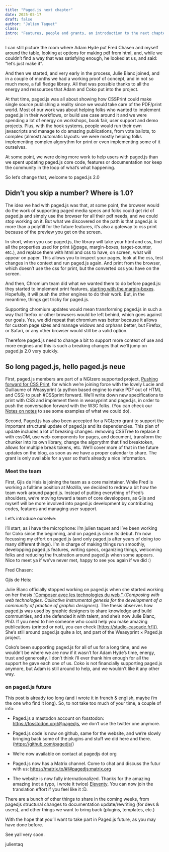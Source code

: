 ```yaml
---
title: "Paged.js next chapter"
date: 2025-05-17
draft: false
author: "Julien Taquet"
class:
intro: "Features, people and grants, an introduction to the next chapter of paged.js"
---
```


I can still picture the room where Adam Hyde put Fred Chasen and myself around the table, looking at options for making pdf from html, and, while we couldn’t find a way that was satisfying enough, he looked at us, and said: “let’s just make it”. 

And then we started, and very early in the process, Julie Blanc joined, and in a couple of months we had a working proof of concept, and in not so much more, a full fledge library. All that was possible thanks to all the energy and ressources that Adam and Coko put into the project.

At that time, paged.js was all about showing how CSSPrint could make single source publishing a reality since we would take care of the PDF/print world. Most of our work was about helping folks who wanted to implement paged.js in their workflows, or build use case around it and we were spending a lot of energy on workshops, book fair, user support and demo projects. Plus, with the hook systems, people would run their own javascripts and manage to do amazing publications, from vote ballots, to complex (almost) automatic layouts: we were mostly helping folks implementing complex algorythm for print or even implementing some of it ourselves. 

At some point, we were doing more work to help users with paged.js than we spent updating paged.js core code, features or documentation nor keep the community in the loop of what’s what happening.

So let’s change that, welcome to paged.js 2.0


## Didn’t you skip a number? Where is 1.0? 

The idea we had with paged.js was that, at some point, the browser would do the work of supporting paged media specs and folks could get rid of paged.js and simply use the browser for all their pdf needs, and we could stop working on it. But what we discovered on the path is that paged.js is more than a polyfill for the future features, it’s also a gateway to css print because of the preview you get on the screen.

In short, when you use paged.js, the library will take your html and css, find all the properties used for print (@page, margin-boxes, target-counter, etc.), and replace them with html and css to have, on screen, what will appear on paper. This allows you to inspect your pages, look at the css, test changes in the context and run paged.js again. And print from the browser, which doesn’t use the css for print, but the converted css you have on the screen. 

And then, Chromium team did what we wanted them to do before paged.js: they started to implement print features, [starting with the margin-boxes](https://developer.chrome.com/blog/new-in-chrome-131). Hopefully, it will push the other engines to do their work. But, in the meantime, things get tricky for paged.js. 

Supporting chromium updates would mean transforming paged.js in such a way that firefox or other browsers would be left behind, which goes against our goals. Yes, we did repeat that chromium was better because it allows for custom page sizes and manage widows and orphans better, but Firefox, or Safari, or any other browser would still be a valid option. 

Therefore paged.js need to change a bit to support more context of use and more engines and this is such a breaking changes that we’ll jump on paged.js 2.0 very quickly.


## So long paged.js, hello paged.js neue


First, paged.js members are part of a NGIzero supported project, [Pushing forward for CSS Print](https://nlnet.nl/project/CSS-Print/), for which we’re joining force with the lovely Lucie and Guillaume of Weasyprint (a python based engine to make PDF out of HTML and CSS) to push #CSSprint forward. We’ll write down new specifications to print with CSS and implement them in weasyprint and paged.js, in order to push the conversation forward with the W3C folks. (You can check our [Notes on notes](link) to see some examples of what we could do).

Second, Paged.js has also been accepted for a NGIzero grant to support the important structural update of paged.js and its dependencies. This plan of update includes a lot of breaking changes: removing CSSTree to replace it with cssOM, use web-components for pages, and document, transform the chunker into its own library, change the algorythm that find breaktoken, allows for multiple break tokens, etc. We’ll cover more of that in the future updates on the blog, as soon as we have a proper calendar to share. The grant is only available for a year so that’s already a nice information. 


### Meet the team


First, Gjis de Heis is joining the team as a core maintainer. While Fred is working a fulltime position at Mozilla, we decided to redraw a bit how the team work around paged.js. Instead of putting everything of Fred’s shoulders, we’re moving toward a team of core developpers, as Gijs and myself will be more involved into paged.js development by contributing codes, features and managing user support.

Let’s introduce ourselve:

i’ll start, as i have the microphone: i’m julien taquet and I’ve been working for Coko since the beginning, and on paged.js since its debut. I’m now focussing my effort on paged.js (and only paged.js after years of doing too many different things). I’m in charge of making things run smoothly, developping paged.js features, writing specs, organizing things, welcoming folks and reducing the frustration around paged.js when some appears. Nice to meet ya if we’ve never met, happy to see you again if we did :)

Fred Chasen:


Gjis de Heis:

Julie Blanc officially stopped working on paged.js when she started working on her thesis [ “Composer avec les technologies du web ” ](http://phd.julie-blanc.fr/) (*Composing with web technologies. Collective instrumental genesis for the development of a community of practice of graphic designers*). The thesis observes how paged.js was used by graphic designers to share knowledge and build communities, and she defended it with talent, and she’s now Julie Blanc, PhD. If you need to hire someone who could help you make amazing publications (printed or not), you can check [https://studio-cascade.fr/](). She’s still around paged.js quite a lot, and part of the Weasyprint × Paged.js project.

Coko’s been supporting paged.js for all of us for a long time, and we wouldn’t be where we are now if it wasn’t for Adam Hyde’s time, energy, trust and generosity. I don’t think i’ll ever thank him enough for all the support he gave each one of us. Coko is not financially supporting paged.js anymore, but Adam is still around to help, and we wouldn’t like it any other way.


### on paged.js future

This post is already too long (and i wrote it in french & english, maybe i’m the one who find it long). So, to not take too much of your time, a couple of info:

- Paged.js a mastodon account on fosstodon: https://fosstodon.org/@pagedjs, we don’t use the twitter one anymore. 

- Paged.js code is now on github, same for the website, and we’re slowly bringing back some of the plugins and stuff we did here and there. (https://github.com/pagedjs/)

- We’re now available on contact at pagedjs dot org
- Paged.js now has a Matrix channel. Come to chat and discuss the futur with us: https://matrix.to/#/#pagedjs:matrix.org
- The website is now fully internationalized. Thanks for the amazing amazing (not a typo, i wrote it twice) [Eleventy](https://11ty.dev). You can now join the translation effort if you feel like it :D. 

There are a bunch of other things to share in the coming weeks, from pagedjs structural changes to documentation update/rewriting (for devs & users), and other things we want to bring back (plugins, templates, etc.)

With the hope that you’ll want to take part in Paged.js future, as you may have done before. 

See yall very soon.

<p class="signature">
julientaq 
</p>





